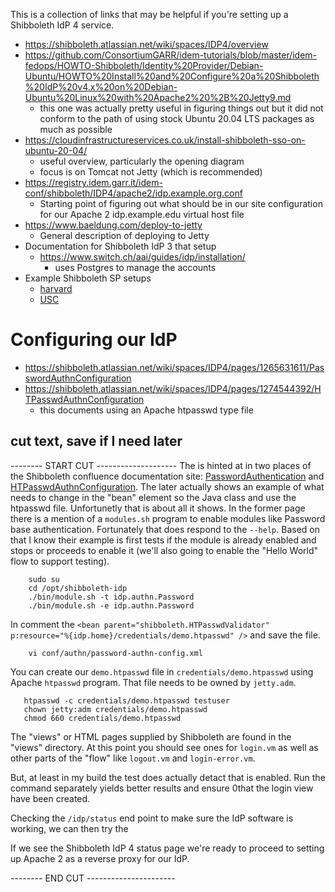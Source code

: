
This is a collection of links that may be helpful if you're setting up a Shibboleth IdP 4 service.

- https://shibboleth.atlassian.net/wiki/spaces/IDP4/overview
- https://github.com/ConsortiumGARR/idem-tutorials/blob/master/idem-fedops/HOWTO-Shibboleth/Identity%20Provider/Debian-Ubuntu/HOWTO%20Install%20and%20Configure%20a%20Shibboleth%20IdP%20v4.x%20on%20Debian-Ubuntu%20Linux%20with%20Apache2%20%2B%20Jetty9.md
    - this one was actually pretty useful in figuring things out but it did not conform to the path of using stock Ubuntu 20.04 LTS packages as much as possible
- https://cloudinfrastructureservices.co.uk/install-shibboleth-sso-on-ubuntu-20-04/
    - useful overview, particularly the opening diagram
    - focus is on Tomcat not Jetty (which is recommended)
- https://registry.idem.garr.it/idem-conf/shibboleth/IDP4/apache2/idp.example.org.conf
    - Starting point of figuring out what should be in our site configuration for our Apache 2 idp.example.edu virtual host file
- https://www.baeldung.com/deploy-to-jetty
    - General description of deploying to Jetty
- Documentation for Shibboleth IdP 3 that setup
    - https://www.switch.ch/aai/guides/idp/installation/
        - uses Postgres to manage the accounts
- Example Shibboleth SP setups
    - [harvard](https://iam.harvard.edu/resources/saml-shibboleth-integration)
    - [USC](https://shibboleth.usc.edu/docs/sp/install/)

# Configuring our IdP

- https://shibboleth.atlassian.net/wiki/spaces/IDP4/pages/1265631611/PasswordAuthnConfiguration
- https://shibboleth.atlassian.net/wiki/spaces/IDP4/pages/1274544392/HTPasswdAuthnConfiguration
    - this documents using an Apache htpasswd type file




## cut text, save if I need later

-------- START CUT --------------------
The is hinted at in two places of the Shibboleth confluence documentation site: [PasswordAuthentication](https://shibboleth.atlassian.net/wiki/spaces/IDP4/pages/1265631611/PasswordAuthnConfiguration) and [HTPasswdAuthnConfiguration](https://shibboleth.atlassian.net/wiki/spaces/IDP4/pages/1274544392/HTPasswdAuthnConfiguration). The later actually shows an example of what needs to change in the "bean" element so the Java class and use the htpasswd file. Unfortunetly that is about all it shows. In the former page there is a mention of a `modules.sh` program to enable modules like Password base authentication. Fortunately that does respond to the `--help`. Based on that I know their example is first tests if the module is already enabled and stops or proceeds to enable it (we'll also going to enable the "Hello World" flow to support testing).


```shell
    sudo su
    cd /opt/shibboleth-idp
    ./bin/module.sh -t idp.authn.Password
    ./bin/module.sh -e idp.authn.Password
```

In comment the `<bean parent="shibboleth.HTPasswdValidator" p:resource="%{idp.home}/credentials/demo.htpasswd" />` and save the file.

```shell
    vi conf/authn/password-authn-config.xml
```

You can create our `demo.htpasswd` file in `credentials/demo.htpasswd`
using Apache `htpasswd` program. That file needs to be owned by `jetty.adm`. 

```
   htpasswd -c credentials/demo.htpasswd testuser
   chown jetty:adm credentials/demo.htpasswd
   chmod 660 credentials/demo.htpasswd
```

The "views" or HTML pages supplied by Shibboleth are found in the "views" directory. At this point you should see ones for `login.vm` as well as other parts of the "flow" like `logout.vm` and `login-error.vm`.

But, at least in my build the test does actually detact that is enabled. Run the command separately yields better results and ensure 0that the login view have been created.

Checking the `/idp/status` end point to make sure the IdP software is working, we can then try the 



If we see the Shibboleth IdP 4 status page we're ready to proceed to
setting up Apache 2 as a reverse proxy for our IdP.

-------- END CUT ----------------------
